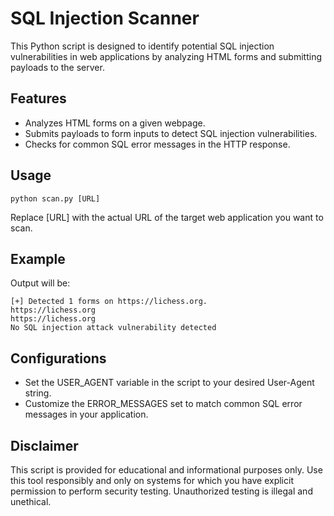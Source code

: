 # SQL Injection Scanner

This Python script is designed to identify potential SQL injection vulnerabilities in web applications by analyzing HTML forms and submitting payloads to the server.

## Features

- Analyzes HTML forms on a given webpage.
- Submits payloads to form inputs to detect SQL injection vulnerabilities.
- Checks for common SQL error messages in the HTTP response.

## Usage

```
python scan.py [URL]
```
Replace [URL] with the actual URL of the target web application you want to scan.

## Example
Output will be:
```
[+] Detected 1 forms on https://lichess.org.
https://lichess.org
https://lichess.org
No SQL injection attack vulnerability detected
```

## Configurations

- Set the USER_AGENT variable in the script to your desired User-Agent string.
- Customize the ERROR_MESSAGES set to match common SQL error messages in your application.

## Disclaimer

This script is provided for educational and informational purposes only. Use this tool responsibly and only on systems for which you have explicit permission to perform security testing. Unauthorized testing is illegal and unethical.
